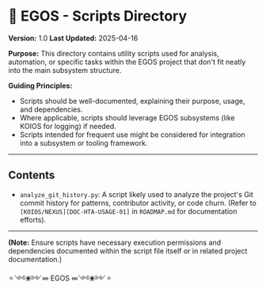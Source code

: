 # 📜 EGOS - Scripts Directory

**Version:** 1.0
**Last Updated:** 2025-04-16

**Purpose:** This directory contains utility scripts used for analysis, automation, or specific tasks within the EGOS project that don't fit neatly into the main subsystem structure.

**Guiding Principles:**

*   Scripts should be well-documented, explaining their purpose, usage, and dependencies.
*   Where applicable, scripts should leverage EGOS subsystems (like KOIOS for logging) if needed.
*   Scripts intended for frequent use might be considered for integration into a subsystem or tooling framework.

---

## Contents

*   `analyze_git_history.py`: A script likely used to analyze the project's Git commit history for patterns, contributor activity, or code churn. (Refer to `[KOIOS/NEXUS][DOC-HTA-USAGE-01]` in `ROADMAP.md` for documentation efforts).

---

**(Note:** Ensure scripts have necessary execution permissions and dependencies documented within the script file itself or in related project documentation.)

✧༺❀༻∞ EGOS ∞༺❀༻✧
